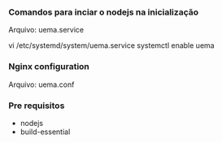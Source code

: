 ### Comandos para inciar o nodejs na inicialização

Arquivo: uema.service 

vi /etc/systemd/system/uema.service 
systemctl enable uema


### Nginx configuration

Arquivo: uema.conf



### Pre requisitos
- nodejs 
- build-essential
